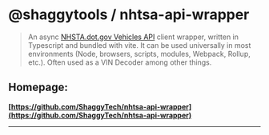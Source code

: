 # @shaggytools / nhtsa-api-wrapper

> An async [NHSTA.dot.gov Vehicles API](https://vpic.nhtsa.dot.gov/api/Home) client wrapper, written in Typescript and bundled with vite. It can be used universally in most environments (Node, browsers, scripts, modules, Webpack, Rollup, etc.). Often used as a VIN Decoder among other things.

## Homepage:

**[https://github.com/ShaggyTech/nhtsa-api-wrapper](https://github.com/ShaggyTech/nhtsa-api-wrapper)**

---
